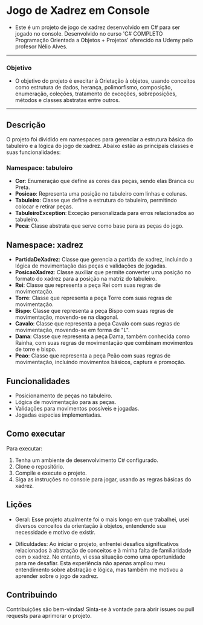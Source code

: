 # Jogo de Xadrez em Console

- Este é um projeto de jogo de xadrez desenvolvido em C# para ser jogado no console. Desenvolvido no curso 'C# COMPLETO Programação Orientada a Objetos + Projetos' oferecido na Udemy pelo profesor Nélio Alves.
---
### Objetivo

- O objetivo do projeto é execitar à Orietação à objetos, usando conceitos como estrutura de dados, herança, polimorfismo, composição, enumeração, coleções, tratamento de exceções, sobreposições, métodos e classes abstratas entre outros.
---
## Descrição

O projeto foi dividido em namespaces para gerenciar a estrutura básica do tabuleiro e a lógica do jogo de xadrez. Abaixo estão as principais classes e suas funcionalidades:

### Namespace: tabuleiro

- **Cor**: Enumeração que define as cores das peças, sendo elas Branca ou Preta.
- **Posicao**: Representa uma posição no tabuleiro com linhas e colunas.
- **Tabuleiro**: Classe que define a estrutura do tabuleiro, permitindo colocar e retirar peças.
- **TabuleiroException**: Exceção personalizada para erros relacionados ao tabuleiro.
- **Peca**: Classe abstrata que serve como base para as peças do jogo.

## Namespace: xadrez

- **PartidaDeXadrez**: Classe que gerencia a partida de xadrez, incluindo a lógica de movimentação das peças e validações de jogadas.
- **PosicaoXadrez**: Classe auxiliar que permite converter uma posição no formato do xadrez para a posição na matriz do tabuleiro.
- **Rei**: Classe que representa a peça Rei com suas regras de movimentação.
- **Torre**: Classe que representa a peça Torre com suas regras de movimentação.
- **Bispo**: Classe que representa a peça Bispo com suas regras de movimentação, movendo-se na diagonal.
- **Cavalo**: Classe que representa a peça Cavalo com suas regras de movimentação, movendo-se em forma de "L".
- **Dama**: Classe que representa a peça Dama, também conhecida como Rainha, com suas regras de movimentação que combinam movimentos de torre e bispo.
- **Peao**: Classe que representa a peça Peão com suas regras de movimentação, incluindo movimentos básicos, captura e promoção.

## Funcionalidades

- Posicionamento de peças no tabuleiro.
- Lógica de movimentação para as peças.
- Validações para movimentos possíveis e jogadas.
- Jogadas especias implementadas.

## Como executar

Para executar:

1. Tenha um ambiente de desenvolvimento C# configurado.
2. Clone o repositório.
3. Compile e execute o projeto.
4. Siga as instruções no console para jogar, usando as regras básicas do xadrez.

## Lições

- Geral: Esse projeto atualmente foi o mais longo em que trabalhei, usei diversos conceitos da orientação à objetos, entendendo sua necessidade e motivo de existir.

- Dificuldades: Ao iniciar o projeto, enfrentei desafios significativos relacionados à abstração de conceitos e à minha falta de familiaridade com o xadrez. No entanto, vi essa situação como uma oportunidade para me desafiar. Esta experiência não apenas ampliou meu entendimento sobre abstração e lógica, mas também me motivou a aprender sobre o jogo de xadrez.

## Contribuindo

Contribuições são bem-vindas! Sinta-se à vontade para abrir issues ou pull requests para aprimorar o projeto.
